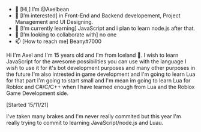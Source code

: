 - 👋 [Hi,] I’m @Axelbean
- 👀 [I’m interested] in Front-End and Backend developement, Project Management and UI Designing.
- 🌱 [I’m currently learning] JavaScript and i plan to learn node.js after that.
- 💞️ [I’m looking to collaborate with] no one
- 📫 [How to reach me] Beany#7000

Hi I'm Axel and I'm 15 years old and I'm from Iceland 👋. I wish to learn JavaScript for the awesome possibilities you can use with the language I wish to use it for it's bot development purposes and many other purposes in the future I'm also intrested in game development and I'm going to learn Lua for that part I'm going to start small and I'm mean im going to learn Lua for Roblox and C#/C/C++ when I have learned enough from Lua and the Roblox Game Development side.

[Started 15/11/21]

I've taken many brakes and I'm never really commited but this year I'm really trying to commit to learning JavaScript/node.js and Luau.

<!---
Axelbean/Axelbean is a ✨ special ✨ repository because its `README.md` (this file) appears on your GitHub profile.
You can click the Preview link to take a look at your changes.
--->
